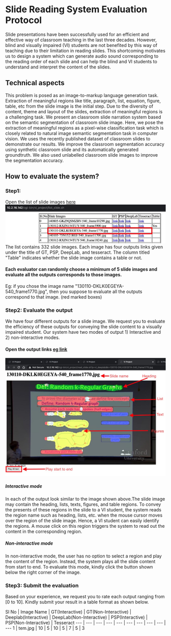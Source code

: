 # Slide Reading System Evaluation Protocol
Slide presentations have been successfully used for an efficient and effective way of classroom teaching in the last three decades. However, blind and visually impaired (VI) students are not benefited by this way of teaching due to their limitation in reading slides. This shortcoming motivates us to design a system which can generate audio sound corresponding to the reading order of each slide and can help the blind and VI students to understand and interpret the content of the slides. 
## Technical aspects
This problem is posed as an image-to-markup language generation task. Extraction of meaningful regions like title, paragraph, list, equation, figure, table, etc from the slide image is the initial step. Due to the diversity of content, theme and layout of the slides, extraction of meaningful regions is a challenging task. We present an classroom slide narration system based on the semantic segmentation of classroom slide image. Here, we pose the extraction of meaningful regions as a pixel-wise classification task which is closely related to natural image semantic segmentation task in computer vision. 
We uses the recently published dataset of classroom slides to demonstrate our results. We improve the classroom segmentation accuracy using synthetic classroom slide and its automatically generated groundtruth.  We also used unlabelled classroom slide images to improve the segmentation accuracy.

## How to evaluate the system?

### Step1:
Open the list of slide images [here](http://10.2.16.142/cgi-bin/vi_project/list_slide.sh)
![table](tableLists1.jpg)<br/>
The list contains 332 slide images.
Each image has four outputs links given under the title of GT, PSP, DeepLab, and tesseract. The column titled "Table" indicates whether the slide image contains a table or not.<br/>
#### Each evaluator can randomly choose a minimum of 5 slide images and evaluate all the outputs corresponds to those images.
Eg: if you chose the image name "130110-DKLK0EGEYA-540_frame1770.jpg", then you suppose to evaluate all the outputs correspond to that image. (red marked boxes) 

### Step2: Evaluate the output
We have four different outputs for a slide image. We request you to evaluate the efficiency of these outputs for conveying the slide content to a visually impaired student. Our system have two modes of output 1) Interactive and 2) non-interactive modes.
#### Open the output links [eg link](http://10.2.16.142/cgi-bin/vi_project/read_slide.sh?p=vi_deeplab&k=130110-DKLK0EGEYA-540_frame1770.jpg)
![deeplab output](deeplab.jpg)<br/>
##### Interactive mode
In each of the output look similar to the image shown above.The slide image may contain the heading, lists, texts, figures, and table regions.
To convey the presents of these regions in the slide to a VI student, the system reads the region name such as heading, lists, etc. when the mouse cursor moves over the region of the slide image. Hence, a VI student can easily identify the regions. A mouse click on this region triggers the system to read out the content in the corresponding region.
##### Non-interactive mode
In non-interactive mode, the user has no option to select a region and play the content of the region. Instead, the system plays all the slide content from start to end. To evaluate this mode, kindly click the button shown below the right corner of the image.
### Step3: Submit the evaluation
Based on your experience, we request you to rate each output ranging from [0 to 10].
Kindly submit your result in a table format as shown below.

Sl No | Image Name | GT(Interactive) | GT(Non-Interactive) | Deeplab(Interactive) | DeepLab(Non-Interactive) | PSP(Interactive) | PSP(Non-Interactive) | Tesseract
--- | --- | --- | --- | --- | --- | --- | --- | --- | ---
1  | tem.jpg | 10 | 5 | 10 | 5 | 7 | 5 | 3

